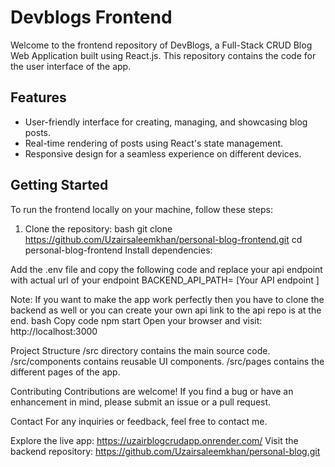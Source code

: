 # Devblogs Frontend

Welcome to the frontend repository of DevBlogs, a Full-Stack CRUD Blog Web Application built using React.js. This repository contains the code for the user interface of the app.

## Features

- User-friendly interface for creating, managing, and showcasing blog posts.
- Real-time rendering of posts using React's state management.
- Responsive design for a seamless experience on different devices.

## Getting Started

To run the frontend locally on your machine, follow these steps:

1. Clone the repository:
   bash
   git clone https://github.com/Uzairsaleemkhan/personal-blog-frontend.git
   cd personal-blog-frontend
Install dependencies:

Add the .env file and copy the following code and replace your api endpoint with actual url of your endpoint
BACKEND_API_PATH= [Your API endpoint ]

Note: If you want to make the app work perfectly then you have to clone the backend as well or you can create
your own api link to the api repo is at the end.
bash
Copy code
npm start
Open your browser and visit: http://localhost:3000

Project Structure
/src directory contains the main source code.
/src/components contains reusable UI components.
/src/pages contains the different pages of the app.

Contributing
Contributions are welcome! If you find a bug or have an enhancement in mind, please submit an issue or a pull request.

Contact
For any inquiries or feedback, feel free to contact me.

Explore the live app: https://uzairblogcrudapp.onrender.com/
Visit the backend repository: https://github.com/Uzairsaleemkhan/personal-blog.git
